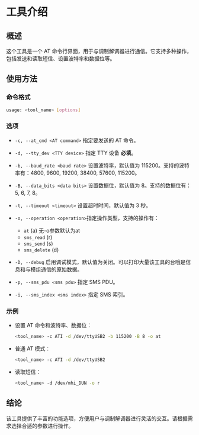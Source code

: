 # 工具介绍

## 概述

这个工具是一个 AT 命令行界面，用于与调制解调器进行通信。它支持多种操作，包括发送和读取短信、设置波特率和数据位等。

## 使用方法

### 命令格式

```bash
usage: <tool_name> [options]
```

### 选项

- `-c, --at_cmd <AT command>`
  指定要发送的 AT 命令。
- `-d, --tty_dev <TTY device>`
  指定 TTY 设备 **必填**。
- `-b, --baud_rate <baud rate>`
  设置波特率，默认值为 115200。支持的波特率有：4800, 9600, 19200, 38400, 57600, 115200。
- `-B, --data_bits <data bits>`
  设置数据位，默认值为 8。支持的数据位有：5, 6, 7, 8。
- `-t, --timeout <timeout>`
  设置超时时间，默认值为 3 秒。
- `-o, --operation <operation>`指定操作类型，支持的操作有：

  - `at` (a) 无-o参数默认为at
  - `sms_read` (r)
  - `sms_send` (s)
  - `sms_delete` (d)
- `-D, --debug`
  启用调试模式，默认值为关闭。可以打印大量该工具的台哦是信息和与模组通信的原始数据。
- `-p, --sms_pdu <sms pdu>`
  指定 SMS PDU。
- `-i, --sms_index <sms index>`
  指定 SMS 索引。

### 示例

- 设置 AT 命令和波特率、数据位：

  ```bash
  <tool_name> -c ATI -d /dev/ttyUSB2 -b 115200 -B 8 -o at
  ```
- 普通 AT 模式：

  ```bash
  <tool_name> -c ATI -d /dev/ttyUSB2
  ```
- 读取短信：

  ```bash
  <tool_name> -d /dev/mhi_DUN -o r
  ```

## 结论

该工具提供了丰富的功能选项，方便用户与调制解调器进行灵活的交互。请根据需求选择合适的参数进行操作。
